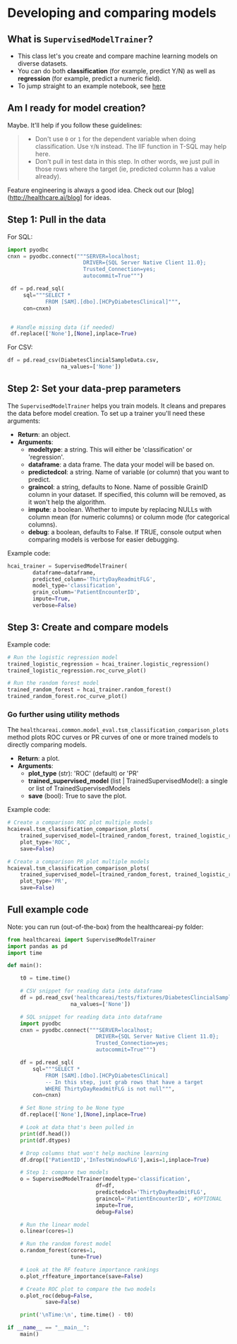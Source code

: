 # Developing and comparing models

## What is `SupervisedModelTrainer`?

-   This class let's you create and compare machine learning models on diverse
    datasets.
-   You can do both **classification** (for example, predict Y/N) as well as
    **regression** (for example, predict a numeric field).
-   To jump straight to an example notebook, see
    [here](https://github.com/HealthCatalystSLC/healthcareai-py/blob/master/notebooks/Example1.ipynb)

## Am I ready for model creation?

Maybe. It'll help if you follow these guidelines:

> -   Don't use `0` or `1` for the dependent variable when doing
>     classification. Use `Y`/`N` instead. The IIF function in T-SQL may
>     help here.
> -   Don't pull in test data in this step. In other words, we just pull
>     in those rows where the target (ie, predicted column has a value
>     already).

Feature engineering is always a good idea. Check out our [blog](http://healthcare.ai/blog] for ideas.

## Step 1: Pull in the data

For SQL:

```python
import pyodbc
cnxn = pyodbc.connect("""SERVER=localhost;
                        DRIVER={SQL Server Native Client 11.0};
                        Trusted_Connection=yes;
                        autocommit=True""")

 df = pd.read_sql(
     sql="""SELECT *
            FROM [SAM].[dbo].[HCPyDiabetesClinical]""",
     con=cnxn)


 # Handle missing data (if needed)
 df.replace(['None'],[None],inplace=True)
```

For CSV:

```python
df = pd.read_csv(DiabetesClincialSampleData.csv,
                 na_values=['None'])
```

## Step 2: Set your data-prep parameters

The `SupervisedModelTrainer` helps you train models. It cleans and prepares the data before
model creation. To set up a trainer you'll need these arguments:

-   **Return**: an object.
-   **Arguments**:
    - **modeltype**: a string. This will either be 'classification' or 'regression'.
    - **dataframe**: a data frame. The data your model will be based on.
    - **predictedcol**: a string. Name of variable (or column) that you want to predict.
    - **graincol**: a string, defaults to None. Name of possible GrainID column in your dataset. If specified, this column will be removed, as it won't help the algorithm.
    - **impute**: a boolean. Whether to impute by replacing NULLs with column mean (for numeric columns) or column mode (for categorical columns).
    - **debug**: a boolean, defaults to False. If TRUE, console output when comparing models is verbose for easier debugging.

Example code:

```python
hcai_trainer = SupervisedModelTrainer(
        dataframe=dataframe,
        predicted_column='ThirtyDayReadmitFLG',
        model_type='classification',
        grain_column='PatientEncounterID',
        impute=True,
        verbose=False)
```

## Step 3: Create and compare models

Example code:

```python
# Run the logistic regression model
trained_logistic_regression = hcai_trainer.logistic_regression()
trained_logistic_regression.roc_curve_plot()

# Run the random forest model
trained_random_forest = hcai_trainer.random_forest()
trained_random_forest.roc_curve_plot()

```

### Go further using utility methods

The `healthcareai.common.model_eval.tsm_classification_comparison_plots` method plots ROC curves or PR curves of one or more trained models to directly comparing models.

-   **Return**: a plot.
-   **Arguments**:
    - **plot_type** (str): 'ROC' (default) or 'PR' 
    - **trained_supervised_model** (list | TrainedSupervisedModel): a single or list of TrainedSupervisedModels
    - **save** (bool): True to save the plot.

Example code:

```python
# Create a comparison ROC plot multiple models
hcaieval.tsm_classification_comparison_plots(
    trained_supervised_model=[trained_random_forest, trained_logistic_regression],
    plot_type='ROC',
    save=False)

# Create a comparison PR plot multiple models
hcaieval.tsm_classification_comparison_plots(
    trained_supervised_model=[trained_random_forest, trained_logistic_regression],
    plot_type='PR',
    save=False)
```

## Full example code

Note: you can run (out-of-the-box) from the healthcareai-py folder:

```python
from healthcareai import SupervisedModelTrainer
import pandas as pd
import time

def main():

    t0 = time.time()

    # CSV snippet for reading data into dataframe
    df = pd.read_csv('healthcareai/tests/fixtures/DiabetesClincialSampleData.csv',
                    na_values=['None'])

    # SQL snippet for reading data into dataframe
    import pyodbc
    cnxn = pyodbc.connect("""SERVER=localhost;
                            DRIVER={SQL Server Native Client 11.0};
                            Trusted_Connection=yes;
                            autocommit=True""")

    df = pd.read_sql(
        sql="""SELECT *
            FROM [SAM].[dbo].[HCPyDiabetesClinical]
            -- In this step, just grab rows that have a target
            WHERE ThirtyDayReadmitFLG is not null""",
        con=cnxn)

    # Set None string to be None type
    df.replace(['None'],[None],inplace=True)

    # Look at data that's been pulled in
    print(df.head())
    print(df.dtypes)

    # Drop columns that won't help machine learning
    df.drop(['PatientID','InTestWindowFLG'],axis=1,inplace=True)

    # Step 1: compare two models
    o = SupervisedModelTrainer(modeltype='classification',
                            df=df,
                            predictedcol='ThirtyDayReadmitFLG',
                            graincol='PatientEncounterID', #OPTIONAL
                            impute=True,
                            debug=False)

    # Run the linear model
    o.linear(cores=1)

    # Run the random forest model
    o.random_forest(cores=1,
                    tune=True)

    # Look at the RF feature importance rankings
    o.plot_rffeature_importance(save=False)

    # Create ROC plot to compare the two models
    o.plot_roc(debug=False,
            save=False)

    print('\nTime:\n', time.time() - t0)

if __name__ == "__main__":
    main()
```

